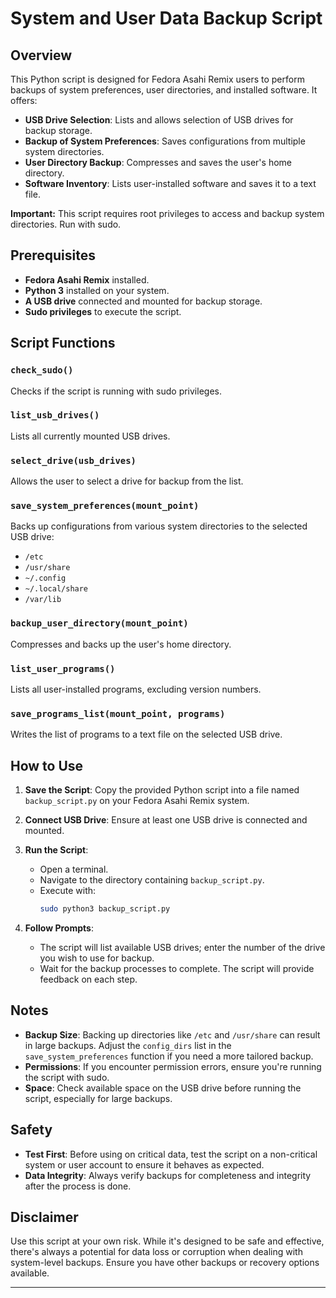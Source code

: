 # System and User Data Backup Script

## Overview

This Python script is designed for Fedora Asahi Remix users to perform backups of system preferences, user directories, and installed software. It offers:

- **USB Drive Selection**: Lists and allows selection of USB drives for backup storage.
- **Backup of System Preferences**: Saves configurations from multiple system directories.
- **User Directory Backup**: Compresses and saves the user's home directory.
- **Software Inventory**: Lists user-installed software and saves it to a text file.

**Important:** This script requires root privileges to access and backup system directories. Run with sudo.

## Prerequisites

- **Fedora Asahi Remix** installed.
- **Python 3** installed on your system.
- **A USB drive** connected and mounted for backup storage.
- **Sudo privileges** to execute the script.

## Script Functions

### `check_sudo()`
Checks if the script is running with sudo privileges.

### `list_usb_drives()`
Lists all currently mounted USB drives.

### `select_drive(usb_drives)`
Allows the user to select a drive for backup from the list.

### `save_system_preferences(mount_point)`
Backs up configurations from various system directories to the selected USB drive:
  - `/etc`
  - `/usr/share`
  - `~/.config`
  - `~/.local/share`
  - `/var/lib`

### `backup_user_directory(mount_point)`
Compresses and backs up the user's home directory.

### `list_user_programs()`
Lists all user-installed programs, excluding version numbers.

### `save_programs_list(mount_point, programs)`
Writes the list of programs to a text file on the selected USB drive.

## How to Use

1. **Save the Script**: Copy the provided Python script into a file named `backup_script.py` on your Fedora Asahi Remix system.

2. **Connect USB Drive**: Ensure at least one USB drive is connected and mounted.

3. **Run the Script**:
   - Open a terminal.
   - Navigate to the directory containing `backup_script.py`.
   - Execute with:
     ```bash
     sudo python3 backup_script.py
     ```

4. **Follow Prompts**:
   - The script will list available USB drives; enter the number of the drive you wish to use for backup.
   - Wait for the backup processes to complete. The script will provide feedback on each step.

## Notes

- **Backup Size**: Backing up directories like `/etc` and `/usr/share` can result in large backups. Adjust the `config_dirs` list in the `save_system_preferences` function if you need a more tailored backup.
- **Permissions**: If you encounter permission errors, ensure you're running the script with sudo.
- **Space**: Check available space on the USB drive before running the script, especially for large backups.

## Safety

- **Test First**: Before using on critical data, test the script on a non-critical system or user account to ensure it behaves as expected.
- **Data Integrity**: Always verify backups for completeness and integrity after the process is done.

## Disclaimer

Use this script at your own risk. While it's designed to be safe and effective, there's always a potential for data loss or corruption when dealing with system-level backups. Ensure you have other backups or recovery options available.

---

